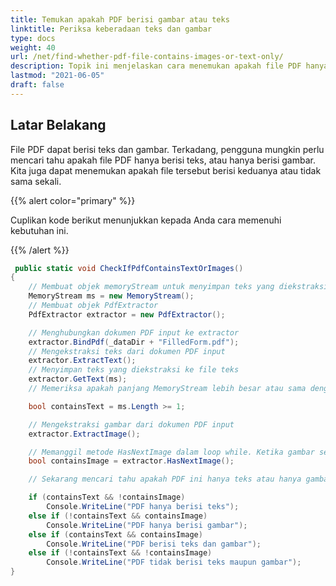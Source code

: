 ```yaml
---
title: Temukan apakah PDF berisi gambar atau teks
linktitle: Periksa keberadaan teks dan gambar
type: docs
weight: 40
url: /net/find-whether-pdf-file-contains-images-or-text-only/
description: Topik ini menjelaskan cara menemukan apakah file PDF hanya berisi gambar atau teks dengan Kelas PdfExtractor.
lastmod: "2021-06-05"
draft: false
---
```


## Latar Belakang

File PDF dapat berisi teks dan gambar. Terkadang, pengguna mungkin perlu mencari tahu apakah file PDF hanya berisi teks, atau hanya berisi gambar. Kita juga dapat menemukan apakah file tersebut berisi keduanya atau tidak sama sekali.

{{% alert color="primary" %}}

Cuplikan kode berikut menunjukkan kepada Anda cara memenuhi kebutuhan ini.

{{% /alert %}}

```csharp
 public static void CheckIfPdfContainsTextOrImages()
{
    // Membuat objek memoryStream untuk menyimpan teks yang diekstraksi dari Dokumen
    MemoryStream ms = new MemoryStream();
    // Membuat objek PdfExtractor
    PdfExtractor extractor = new PdfExtractor();

    // Menghubungkan dokumen PDF input ke extractor
    extractor.BindPdf(_dataDir + "FilledForm.pdf");
    // Mengekstraksi teks dari dokumen PDF input
    extractor.ExtractText();
    // Menyimpan teks yang diekstraksi ke file teks
    extractor.GetText(ms);
    // Memeriksa apakah panjang MemoryStream lebih besar atau sama dengan 1

    bool containsText = ms.Length >= 1;

    // Mengekstraksi gambar dari dokumen PDF input
    extractor.ExtractImage();

    // Memanggil metode HasNextImage dalam loop while. Ketika gambar selesai, loop akan keluar
    bool containsImage = extractor.HasNextImage();

    // Sekarang mencari tahu apakah PDF ini hanya teks atau hanya gambar

    if (containsText && !containsImage)
        Console.WriteLine("PDF hanya berisi teks");
    else if (!containsText && containsImage)
        Console.WriteLine("PDF hanya berisi gambar");
    else if (containsText && containsImage)
        Console.WriteLine("PDF berisi teks dan gambar");
    else if (!containsText && !containsImage)
        Console.WriteLine("PDF tidak berisi teks maupun gambar");
}
```